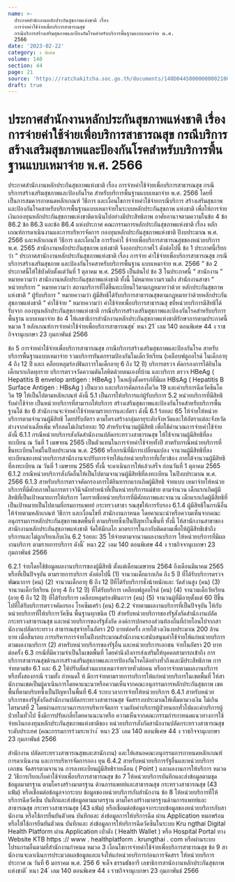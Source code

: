 ```yaml
---
name: >-
  ประกาศสำนักงานหลักประกันสุขภาพแห่งชาติ เรื่อง
  การจ่ายค่าใช้จ่ายเพื่อบริการสาธารณสุข
  กรณีบริการสร้างเสริมสุขภาพและป้องกันโรคสำหรับบริการพื้นฐานแบบเหมาจ่าย พ.ศ.
  2566
date: '2023-02-22'
category: ง พิเศษ
volume: 140
section: 44
page: 21
source: 'https://ratchakitcha.soc.go.th/documents/140D044S0000000002100.pdf'
draft: true
---
```


# ประกาศสำนักงานหลักประกันสุขภาพแห่งชาติ เรื่อง การจ่ายค่าใช้จ่ายเพื่อบริการสาธารณสุข กรณีบริการสร้างเสริมสุขภาพและป้องกันโรคสำหรับบริการพื้นฐานแบบเหมาจ่าย พ.ศ. 2566

ประกาศสำนักงานหลักประกันสุขภาพแห่งชาติ เรื่อง การจ่ายค่าใช้จ่ายเพื่อบริการสาธารณสุข กรณีบริการสร้างเสริมสุขภาพและป้องกันโรค สำหรับบริการพื้นฐานแบบเหมาจ่าย พ.ศ. 2566 โดยที่เป็นการสมควรกาหนดหลักเกณฑ์ วิธีการ และเงื่อนไขการจ่ายค่าใช้จ่ายกรณีบริการ สร้างเสริมสุขภาพและป้องกันโรคสาหรับบริการพื้นฐานแบบเหมาจ่ายในระบบหลักประกันสุขภาพ แห่งชาติ เพื่อให้การจ่ายเงินกองทุนหลักประกันสุขภาพแห่งชาติดาเนินไปอย่างมีประสิทธิภาพ อาศัยอานาจตามความในข้อ 4 ข้อ 86.2 ข้อ 86.3 และข้อ 86.4 แห่งประกาศ คณะกรรมการหลักประกันสุขภาพแห่งชาติ เรื่อง หลักเกณฑ์การดาเนินงานและการบริหารจัดการ กองทุนหลักประกันสุขภาพแห่งชาติ ปีงบประมาณ พ.ศ. 2566 และหลักเกณฑ์ วิธีการ และเงื่อนไข การรับค่าใ ช้จ่ายเพื่อบริการสาธารณสุขของหน่วยบริการ พ.ศ. 2565 สานักงานหลักประกันสุขภาพ แห่งชาติ จึงออกประกาศไว้ ดังต่อไปนี้ ข้อ 1 ประกาศนี้เรียกว่า “ ประกาศสานักงานหลักประกันสุขภาพแห่งชาติ เรื่อง การจ่าย ค่าใช้จ่ายเพื่อบริการสาธารณสุข กรณีบริการสร้างเสริมสุขภาพ และป้องกันโรคสาหรับบริการพื้นฐาน แบบเหมาจ่าย พ.ศ. 2566 ” ข้อ 2 ประกาศนี้ให้ใช้บังคับตั้งแต่วันที่ 1 ตุลาคม พ.ศ. 2565 เป็นต้นไป ข้อ 3 ในประกาศนี้ “ สานักงาน ” หมายความว่า สานักงานหลักประกันสุขภาพแห่งชาติ ทั้งนี้ ไม่หมายความรวมถึง สำนักงานสาขา “ หน่วยบริการ ” หมายความว่า สถานบริการที่ได้ขึ้นทะเบียนไว้ตามกฎหมายว่าด้วย หลักประกันสุขภาพแห่งชาติ “ ผู้รับบริการ ” หมายความว่า ผู้มีสิทธิได้รับบริการสาธารณสุขตามกฎหมายว่าด้วยหลักประกัน สุขภาพแห่งชาติ “ ค่าใช้จ่าย ” หมายความว่า ค่าใช้จ่ายเพื่อบริการสาธารณสุ ขที่หน่วยบริการมีสิทธิได้รับจาก กองทุนหลักประกันสุขภาพแห่งชาติ กรณีบริการสร้างเสริมสุขภาพและป้องกันโรคสำหรับบริการพื้นฐาน แบบเหมาจ่าย ข้อ 4 ให้เลขาธิการสำนักงานหลักประกันสุขภาพแห่งชาติรักษาการตามประกาศนี้ หมวด 1 หลักเกณฑ์การจ่ายค่าใช้จ่ายเพื่อบริการสาธารณสุข ้ หนา 21 ่ เลม 140 ตอนพิเศษ 44 ง ราชกิจจานุเบกษา 23 กุมภาพันธ์ 2566

ข้อ 5 การจ่ายค่าใช้จ่ายเพื่อบริการสาธารณสุข กรณีบริการสร้างเสริมสุขภาพและป้องกันโรค สาหรับบริการพื้นฐานแบบเหมาจ่าย รวมบริการทันตกรรมป้องกันในเด็กวัยเรียน (เคลือบฟลูออไรด์ ในเด็กอายุ 4 ถึง 12 ปี และเ คลือบหลุมร่องฟันถาวรในเด็กอายุ 6 ถึง 12 ปี) บริการตรวจ คัดกรองการได้ยินในเด็กแรกเกิดทุกราย บริการตรวจวัดความดันโลหิตด้วยตนเองที่บ้าน และบริการ ตรวจ HBeAg ( Hepatitis B envelop antigen : HBeAg ) ในหญิงตั้งครรภ์ที่มีผล HBsAg ( Hepatitis B Surface Antigen : HBsAg ) เป็นบวก และบริการคัดกรองโควิด 19 และค่าบริการฉีดวัคซีนโควิด 19 ให้เป็นไปตามหลักเกณฑ์ ดังนี้ 5.1 เป็นการให้บริการแก่ผู้รับบริการ 5.2 หน่วยบริการที่มีสิทธิรับค่าใช้จ่าย เป็นหน่วยบริการที่สามารถให้บริการ สร้างเสริมสุขภาพและป้องกันโรคสำหรับบริการพื้นฐานได้ ข้อ 6 สำนักงานจะจ่ายค่าใช้จ่ายตามรายการและอัตรา ดังนี้ 6.1 ร้อยละ 65 ให้จ่ายให้หน่วยบริการตามจำนวนผู้มีสิทธิ โดยปรับอัตรา ตามโครงสร้างกลุ่มอายุระดับจังหวัดและให้อัตราแต่ละจังหวัดต่างจากค่าเฉลี่ยเพิ่ม หรือลดไม่เกินร้อยละ 10 สำหรับจำนวนผู้มีสิทธิ เพื่อใช้คำนวณการจ่ายค่าใช้จ่าย ดังนี้ 6.1.1 กรณีหน่วยบริการสังกัดสำนักงานปลัดกระทรวงสาธารณสุข ให้ใช้จานวนผู้มีสิทธิที่ลงทะเบียน ณ วันที่ 1 เมษายน 2565 เป็นตัวแทนในการจ่ายค่าใช้จ่ายทั้งปี สาหรับกรณีหน่วยบริการที่ขึ้นทะเบียนใหม่ในปีงบประมาณ พ.ศ. 2566 หรือกรณีที่มีการเปลี่ยนแปลง จานวนผู้มีสิทธิที่ลงทะเบียนของหน่วยบริการสานักงานจะปรับการจ่ายให้แก่หน่วยบริการที่เกี่ยวข้อง ภายใต้จานวนผู้มีสิทธิที่ลงทะเบียน ณ วันที่ 1 เมษายน 2565 ทั้งนี้ จะดาเนินการให้แล้วเสร็จ ก่อนวันที่ 1 ตุลาคม 2565 6.1.2 กรณีหน่วยบริการสังกัดอื่นให้เป็นไปตามจานวนผู้มีสิทธิที่ลงทะเบียน ในปีงบประมาณ พ.ศ. 2566 6.1.3 สาหรับบริการตรวจคัดกรองการได้ยินทารกแรกเกิดผู้มีสิทธิ จ่ายแบบ เหมาจ่ายให้หน่วยบริการที่มีศักยภาพในการตรวจวินิจฉัยทำหน้าที่เป็นหน่วยบริการแม่ข่าย ตามจำนวน เด็กแรกเกิดผู้มีสิทธิที่เป็นเป้าหมายการให้บริการ โดยรายชื่อหน่วยบริการที่มีศักยภาพและจานวน เด็กแรกเกิดผู้มีสิทธิที่เป็นเป้าหมายเป็นไปตามที่กรมการแพทย์ กระทรวงสาธา รณสุขให้การรับรอง 6.1.4 ผู้มีสิทธิในกรณีอื่น ให้จ่ายตามหลักเกณฑ์ วิธีการ และเงื่อนไขที่ สานักงานกาหนด โดยคาแนะนำหรือความเห็นจากคณะอนุกรรมการหลักประกันสุขภาพเขตพื้นที่ ตามบริบทซึ่งเป็นปัญหาในพื้นที่ ทั้งนี้ ให้สานักงานสาขาของสานักงานหลักประกันสุขภาพแห่งชาติ จัดให้มีกลไก มาตรการในกากับติดตามเพื่อให้ผู้มีสิทธิเข้าถึงบริการและไม่ถูกเรียกเก็บเงิน 6.2 ร้อยละ 35 ให้จ่ายตามจานวนผลงานบริการ ให้หน่วยบริการที่มีผลงานบริการ ตามรายการบริการ ดังนี้ ้ หนา 22 ่ เลม 140 ตอนพิเศษ 44 ง ราชกิจจานุเบกษา 23 กุมภาพันธ์ 2566

6.2.1 จ่ายโดยใช้ข้อมูลผลงานบริการของผู้มีสิทธิ ตั้งแต่เดือนเมษายน 2564 ถึงเดือนมีนาคม 2565 หรือที่เป็นปัจจุบัน ตามรายการบริการ ดังต่อไปนี้ (1) จานวนเด็กแรกเกิด ถึง 5 ปี ที่ได้รับบริการตรวจพัฒนาการ (คน) (2) จานวนเด็กอายุ 6 ถึง 12 ปีที่ได้รับบริการชั่งน้าหนักและ วัดส่วนสูง (คน) (3) จานวนเด็กวัยเรียน (อายุ 4 ถึง 12 ปี) ที่ได้รับบริการ เคลือบฟลูออไรด์ (คน) (4) จานวนเด็กวัยเรียน (อายุ 6 ถึง 12 ปี) ที่ได้รับบริการ เคลือบหลุมร่องฟันถาวร (คน) (5) จานวนผู้ที่มีอายุตั้งแต่ 60 ปีขึ้นไปที่ได้รับบริการตรวจคัดกรอง โรคซึมเศร้า (คน) 6.2.2 จ่ายตามผลงานบริการที่เป็นปัจจุบัน ให้กับหน่วยบริการที่ให้บริการวัคซีน พื้นฐานทุกชนิด (1) สำหรับหน่วยบริการของรัฐสังกัดสำนักงานปลัดกระทรวงสาธารณสุข และหน่วยบริการของรัฐสังกัด องค์การปกครองส่วนท้องถิ่นที่ถ่ายโอนไปจากสานักงานปลัดกระทรวง สาธารณสุขจ่ายในอัตรา 20 บาทต่อครั้ง ภายใต้วงเงินงบประมาณ 200 ล้านบาท เมื่อสิ้นรอบ การบริหารการจ่ายในปีงบประมาณสำนักงานจะสนับสนุนค่าใช้จ่ายให้แก่หน่วยบริการตามผลงานบริการ (2) สาหรับหน่วยบริการของรัฐอื่น และหน่วยบริการเอกชน จ่ายในอัตรา 20 บาทต่อครั้ง 6.3 กรณีที่มีความจำเป็นในเขตพื้นที่ โดยคำนึงถึงการส่งเสริมให้บุคคลสามารถเข้าถึง การบริการสาธารณสุขด้านการสร้างเสริมสุขภาพและการป้องกันโรคได้อย่างทั่วถึงและมีประสิทธิภาพ การจ่ายตามข้อ 6.1 และ 6.2 ให้ปรับสัดส่วนแบบเหมาจ่ายรายหัวต่อคน หรือการจ่ายตามผลงานบริการ หรือทั้งสองกรณี รวมทั้ง กำหนดใ ห้ มีการจ่ายตามรายการบริการให้แก่หน่วยบริการในเขตพื้นที่ ให้สานักงานเขตเป็นผู้ดาเนินการโดยคาแนะนาหรือความเห็นจากคณะอนุกรรมการหลักประกันสุขภาพ เขตพื้นที่ตามบริบทซึ่งเป็นปัญหาในพื้นที่ 6.4 ระยะเวลาการจ่ายให้หน่วยบริการ 6.4.1 สาหรับหน่วยบริการของรัฐสังกัดสำนักงานปลัดกระทรวงสาธารณสุข จัดสรรงบประมาณให้เต็มตามวงเงิน ไม่เกินไตรมาสที่ 2 โดยผ่านกระบวนการการบริหารจัดการ รวมกับค่าบริการผู้ป่วยนอกทั่วไปและค่าบริการผู้ป่วยในทั่วไป ซึ่งมีการปรับเกลี่ยโดยคาแนะนาหรือ ความเห็นจากคณะกรรมกำรกาหนดแนวทางการใช้จ่ายเงินกองทุนหลักประกันสุขภาพแห่งชาติของ หน่วยบริการสังกัดสานักงานปลัดกระทรวงสาธารณสุข ระดับประเทศ (คณะกรรมการร่วมระหว่าง ้ หนา 23 ่ เลม 140 ตอนพิเศษ 44 ง ราชกิจจานุเบกษา 23 กุมภาพันธ์ 2566

สำนักงาน ปลัดกระทรวงสาธารณสุขและสานักงาน) และให้เสนอคณะอนุกรรมการกาหนดหลักเกณฑ์ การดาเนินงาน และการบริหารจัดการกอง ทุน 6.4.2 สาหรับหน่วยบริการรัฐอื่นและหน่วยบริการเอกชน จัดสรรตามจานวน การลงทะเบียนผู้มีสิทธิรายเดือน ( Point ) และผลงานการให้บริการ หมวด 2 วิธีการเรียกเก็บค่าใช้จ่ายเพื่อบริการสาธารณสุข ข้อ 7 ให้หน่วยบริการบันทึกและส่งข้อมูลตามชุดข้อมูลมาตรฐาน ตามโครงสร้างมาตรฐาน ด้านการแพทย์และสาธารณสุข กระทรวงสาธารณสุข (43 แฟ้ม) หรือเชื่อมต่อข้อมูลจากระบบ ข้อมูลของหน่วยบริการกับสำนักงาน ข้อ 8 ให้หน่วยบริการที่ให้บริการฉีดวัคซีน บันทึกและส่งข้อมูลตามมาตรฐาน ตามโครงสร้างมาตรฐานด้านการแพทย์และสาธารณสุข กระทรวงสาธารณสุข (43 แฟ้ม) หรือเชื่อมต่อข้อมูลจากระบบข้อมูลของหน่วยบริการกับสานักงาน หรือใช้การยืนยันตัวตน บันทึกและ ส่งข้อมูลการให้บริการฉีด ผ่าน Application หมอพร้อม หรือให้ใช้การยืนยันตัวตน บันทึกและ ส่งข้อมูลการให้บริการฉีดวัคซีนในระบบ Kru ngthai Digital Health Platform ผ่าน Application เป๋าตัง ( Health Wallet ) หรือ Hospital Portal ทาง Website KTB https :// www . healthplatform . krungthai . com หรือผ่านระบบโปรแกรมอื่นตามที่สำนักงานกำหนด หมวด 3 เงื่อนไขการจ่ายค่าใช้จ่ายเพื่อบริการสาธารณสุข ข้อ 9 สานักงานจะดาเนินการประมวลผลข้อมูลและแจ้งให้แก่หน่วยบริการก่อนการจัดสรร ให้หน่วยบริการ ประกาศ ณ วันที่ 6 มกราคม พ.ศ. 256 6 จเด็จ ธรรมธัชอารี เลขาธิการสานักงานหลักประกันสุขภาพแห่งชาติ ้ หนา 24 ่ เลม 140 ตอนพิเศษ 44 ง ราชกิจจานุเบกษา 23 กุมภาพันธ์ 2566
